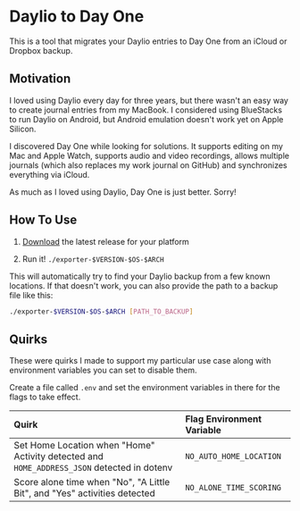 # Daylio to Day One

This is a tool that migrates your Daylio entries to Day One from an iCloud
or Dropbox backup.

## Motivation

I loved using Daylio every day for three years, but there wasn't an easy way to
create journal entries from my MacBook. I considered using BlueStacks to run
Daylio on Android, but Android emulation doesn't work yet on Apple Silicon.

I discovered Day One while looking for solutions. It supports editing on my Mac
and Apple Watch, supports audio and video recordings, allows multiple journals
(which also replaces my work journal on GitHub) and synchronizes everything via
iCloud.

As much as I loved using Daylio, Day One is just better. Sorry!

## How To Use

1. [Download](https://github.com/carlosonunez/daylio-to-day-one/releases) the
   latest release for your platform

2. Run it! `./exporter-$VERSION-$OS-$ARCH`

This will automatically try to find your Daylio backup from a few known
locations. If that doesn't work, you can also provide the path to a backup file
like this:

```sh
./exporter-$VERSION-$OS-$ARCH [PATH_TO_BACKUP]
```


## Quirks

These were quirks I made to support my particular use case along with
environment variables you can set to disable them.

Create a file called `.env` and set the environment variables in there for
the flags to take effect.

| Quirk                                                                                      | Flag Environment Variable |
| :----                                                                                      | :------                   |
| Set Home Location when "Home" Activity detected and `HOME_ADDRESS_JSON` detected in dotenv | `NO_AUTO_HOME_LOCATION`   |
| Score alone time when "No", "A Little Bit", and "Yes" activities detected                  | `NO_ALONE_TIME_SCORING`   |
